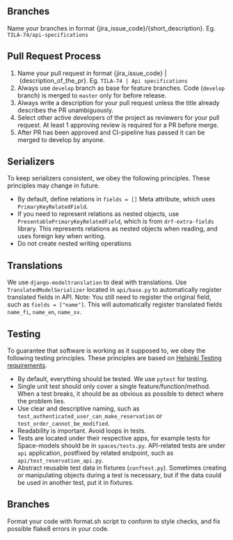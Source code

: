 ## Branches

Name your branches in format {jira_issue_code}/{short_description}. Eg. `TILA-74/api-specifications`

## Pull Request Process

1. Name your pull request in format {jira_issue_code} | {description_of_the_pr}. Eg. `TILA-74 | Api specifications`
2. Always use `develop` branch as base for feature branches. Code (`develop` branch) is merged to `master` only for before release.
3. Always write a description for your pull request unless the title already describes the PR unambiguously.
4. Select other active developers of the project as reviewers for your pull request. At least 1 approving review is required for a PR before merge.
5. After PR has been approved and CI-pipeline has passed it can be merged to develop by anyone.

## Serializers
To keep serializers consistent, we obey the following principles. These principles may change in future.

- By default, define relations in `fields = []` Meta attribute, which uses `PrimaryKeyRelatedField`.
- If you need to represent relations as nested objects, use `PresentablePrimaryKeyRelatedField`, which is from `drf-extra-fields` library. This represents relations as nested objects when reading, and uses foreign key when writing.
- Do not create nested writing operations

## Translations
We use `django-modeltranslation` to deal with translations. Use `TranslatedModelSerializer` located in `api/base.py` to automatically register translated fields in API. Note: You still need to register the original field, such as `fields = ["name"]`. This will automatically register translated fields `name_fi`, `name_en`, `name_sv`.

## Testing
To guarantee that software is working as it supposed to, we obey the following testing principles. These principles are based on [Helsinki Testing requirements](https://dev.hel.fi/testing-requirements).

- By default, everything should be tested. We use `pytest` for testing.
- Single unit test should only cover a single feature/function/method. When a test breaks, it should be as obvious as possible to detect where the problem lies.
- Use clear and descriptive naming, such as `test_authenticated_user_can_make_reservation` or `test_order_cannot_be_modified`.
- Readability is important. Avoid loops in tests.
- Tests are located under their respective apps, for example tests for Space-models should be in `spaces/tests.py`. API-related tests are under `api` application, postfixed by related endpoint, such as `api/test_reservation_api.py`.
- Abstract reusable test data in fixtures (`conftest.py`). Sometimes creating or manipulating objects during a test is necessary, but if the data could be used in another test, put it in fixtures.

## Branches
Format your code with format.sh script to conform to style checks, and fix possible flake8 errors in your code. 